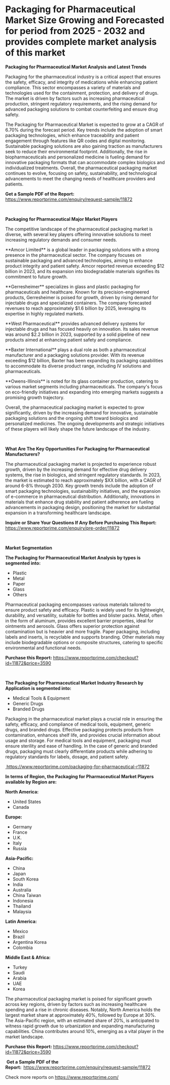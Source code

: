 <p><h1>Packaging for Pharmaceutical Market Size Growing and Forecasted for period from 2025 - 2032 and provides complete market analysis of this market</h1></p><p><strong>Packaging for Pharmaceutical Market Analysis and Latest Trends</strong></p>
<p><p>Packaging for the pharmaceutical industry is a critical aspect that ensures the safety, efficacy, and integrity of medications while enhancing patient compliance. This sector encompasses a variety of materials and technologies used for the containment, protection, and delivery of drugs. The market is driven by factors such as increasing pharmaceutical production, stringent regulatory requirements, and the rising demand for advanced packaging solutions to combat counterfeiting and ensure drug safety.</p><p>The Packaging for Pharmaceutical Market is expected to grow at a CAGR of 6.70% during the forecast period. Key trends include the adoption of smart packaging technologies, which enhance traceability and patient engagement through features like QR codes and digital monitoring. Sustainable packaging solutions are also gaining traction as manufacturers seek to reduce their environmental footprint. Additionally, the rise in biopharmaceuticals and personalized medicine is fueling demand for innovative packaging formats that can accommodate complex biologics and individualized treatments. Overall, the pharmaceutical packaging market continues to evolve, focusing on safety, sustainability, and technological advancements to meet the changing needs of healthcare providers and patients.</p></p>
<p><strong>Get a Sample PDF of the Report:&nbsp;</strong> <a href="https://www.reportprime.com/enquiry/request-sample/11872?utm_campaign=3187&utm_medium=2&utm_source=Github&utm_content=ia&utm_term=17032025&utm_id=packaging-for-pharmaceutical">https://www.reportprime.com/enquiry/request-sample/11872</a></p>
<p>&nbsp;</p>
<p><strong>Packaging for Pharmaceutical Major Market Players</strong></p>
<p><p>The competitive landscape of the pharmaceutical packaging market is diverse, with several key players offering innovative solutions to meet increasing regulatory demands and consumer needs. </p><p>**Amcor Limited** is a global leader in packaging solutions with a strong presence in the pharmaceutical sector. The company focuses on sustainable packaging and advanced technologies, aiming to enhance product integrity and patient safety. Amcor reported revenue exceeding $12 billion in 2023, and its expansion into biodegradable materials signifies its commitment to future growth.</p><p>**Gerresheimer** specializes in glass and plastic packaging for pharmaceuticals and healthcare. Known for its precision-engineered products, Gerresheimer is poised for growth, driven by rising demand for injectable drugs and specialized containers. The company forecasted revenues to reach approximately $1.6 billion by 2025, leveraging its expertise in highly regulated markets.</p><p>**West Pharmaceutical** provides advanced delivery systems for injectable drugs and has focused heavily on innovation. Its sales revenue was around $2.2 billion in 2023, supported by a solid pipeline of new products aimed at enhancing patient safety and compliance.</p><p>**Baxter International** plays a dual role as both a pharmaceutical manufacturer and a packaging solutions provider. With its revenue exceeding $12 billion, Baxter has been expanding its packaging capabilities to accommodate its diverse product range, including IV solutions and pharmaceuticals.</p><p>**Owens-Illinois** is noted for its glass container production, catering to various market segments including pharmaceuticals. The company's focus on eco-friendly initiatives and expanding into emerging markets suggests a promising growth trajectory.</p><p>Overall, the pharmaceutical packaging market is expected to grow significantly, driven by the increasing demand for innovative, sustainable packaging solutions and the ongoing shift toward biologics and personalized medicines. The ongoing developments and strategic initiatives of these players will likely shape the future landscape of the industry.</p></p>
<p>&nbsp;</p>
<p><strong>What Are The Key Opportunities For Packaging for Pharmaceutical Manufacturers?</strong></p>
<p><p>The pharmaceutical packaging market is projected to experience robust growth, driven by the increasing demand for effective drug delivery systems, the rise in biologics, and stringent regulatory standards. In 2023, the market is estimated to reach approximately $XX billion, with a CAGR of around 6-8% through 2030. Key growth trends include the adoption of smart packaging technologies, sustainability initiatives, and the expansion of e-commerce in pharmaceutical distribution. Additionally, innovations in materials that enhance drug stability and patient adherence are fueling advancements in packaging design, positioning the market for substantial expansion in a transforming healthcare landscape.</p></p>
<p><strong>Inquire or Share Your Questions If Any Before Purchasing This Report:</strong> <a href="https://www.reportprime.com/enquiry/pre-order/11872?utm_campaign=3187&utm_medium=2&utm_source=Github&utm_content=ia&utm_term=17032025&utm_id=packaging-for-pharmaceutical">https://www.reportprime.com/enquiry/pre-order/11872</a></p>
<p>&nbsp;</p>
<p><strong>Market Segmentation</strong></p>
<p><strong>The Packaging for Pharmaceutical Market Analysis by types is segmented into:</strong></p>
<p><ul><li>Plastic</li><li>Metal</li><li>Paper</li><li>Glass</li><li>Others</li></ul></p>
<p><p>Pharmaceutical packaging encompasses various materials tailored to ensure product safety and efficacy. Plastic is widely used for its lightweight, durability, and versatility, suitable for bottles and blister packs. Metal, often in the form of aluminum, provides excellent barrier properties, ideal for ointments and aerosols. Glass offers superior protection against contamination but is heavier and more fragile. Paper packaging, including labels and inserts, is recyclable and supports branding. Other materials may include biodegradable options or composite structures, catering to specific environmental and functional needs.</p></p>
<p><strong>Purchase this Report:&nbsp;</strong><a href="https://www.reportprime.com/checkout?id=11872&price=3590&utm_campaign=3187&utm_medium=2&utm_source=Github&utm_content=ia&utm_term=17032025&utm_id=packaging-for-pharmaceutical">https://www.reportprime.com/checkout?id=11872&price=3590</a></p>
<p>&nbsp;</p>
<p><strong>The Packaging for Pharmaceutical Market Industry Research by Application is segmented into:</strong></p>
<p><ul><li>Medical Tools & Equipment</li><li>Generic Drugs</li><li>Branded Drugs</li></ul></p>
<p><p>Packaging in the pharmaceutical market plays a crucial role in ensuring the safety, efficacy, and compliance of medical tools, equipment, generic drugs, and branded drugs. Effective packaging protects products from contamination, enhances shelf life, and provides crucial information about usage and storage. For medical tools and equipment, packaging must ensure sterility and ease of handling. In the case of generic and branded drugs, packaging must clearly differentiate products while adhering to regulatory standards for labels, dosage, and patient safety.</p></p>
<p><a href="https://www.reportprime.com/packaging-for-pharmaceutical-r11872?utm_campaign=3187&utm_medium=2&utm_source=Github&utm_content=ia&utm_term=17032025&utm_id=packaging-for-pharmaceutical">&nbsp;https://www.reportprime.com/packaging-for-pharmaceutical-r11872</a></p>
<p><strong>In terms of Region, the Packaging for Pharmaceutical Market Players available by Region are:</strong></p>
<p>
    <p> <strong> North America: </strong>
        <ul>
            <li>United States</li>
            <li>Canada</li>
        </ul>
        </p> 
    <p> <strong> Europe: </strong>
        <ul>
            <li>Germany</li>
            <li>France</li>
            <li>U.K.</li>
            <li>Italy</li>
            <li>Russia</li>
        </ul>
        </p> 
    <p> <strong> Asia-Pacific: </strong>
        <ul>
            <li>China</li>
            <li>Japan</li>
            <li>South Korea</li>
            <li>India</li>
            <li>Australia</li>
            <li>China Taiwan</li>
            <li>Indonesia</li>
            <li>Thailand</li>
            <li>Malaysia</li>
        </ul>
        </p> 
    <p> <strong> Latin America: </strong>
        <ul>
            <li>Mexico</li>
            <li>Brazil</li>
            <li>Argentina Korea</li>
            <li>Colombia</li>
        </ul>
        </p> 
    <p> <strong> Middle East & Africa: </strong>
        <ul>
            <li>Turkey</li>
            <li>Saudi</li>
            <li>Arabia</li>
            <li>UAE</li>
            <li>Korea</li>
        </ul>
    </p>
    </p>
<p><p>The pharmaceutical packaging market is poised for significant growth across key regions, driven by factors such as increasing healthcare spending and a rise in chronic diseases. Notably, North America holds the largest market share at approximately 40%, followed by Europe at 30%. The Asia-Pacific region, with an estimated share of 20%, is anticipated to witness rapid growth due to urbanization and expanding manufacturing capabilities. China contributes around 10%, emerging as a vital player in the market landscape.</p></p>
<p><strong>Purchase this Report: </strong><a href="https://www.reportprime.com/checkout?id=11872&price=3590&utm_campaign=3187&utm_medium=2&utm_source=Github&utm_content=ia&utm_term=17032025&utm_id=packaging-for-pharmaceutical">https://www.reportprime.com/checkout?id=11872&price=3590</a></p>
<p>&nbsp;<strong>Get a Sample PDF of the Report:&nbsp;&nbsp;</strong><a href="https://www.reportprime.com/enquiry/request-sample/11872?utm_campaign=3187&utm_medium=2&utm_source=Github&utm_content=ia&utm_term=17032025&utm_id=packaging-for-pharmaceutical">https://www.reportprime.com/enquiry/request-sample/11872</a></p>
<p><strong></strong></p>
<p>Check more reports on <a href="https://www.reportprime.com/?utm_campaign=3187&utm_medium=2&utm_source=Github&utm_content=ia&utm_term=17032025&utm_id=packaging-for-pharmaceutical">https://www.reportprime.com/</a></p>